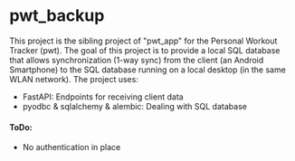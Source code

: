 # pwt_backup

This project is the sibling project of "pwt_app" for the Personal Workout Tracker (pwt).
The goal of this project is to provide a local SQL database that allows synchronization
(1-way sync) from the client (an Android Smartphone) to the SQL database running on 
a local desktop (in the same WLAN network). The project uses:
-  FastAPI: Endpoints for receiving client data
-  pyodbc & sqlalchemy & alembic: Dealing with SQL database

#### ToDo:
- No authentication in place 